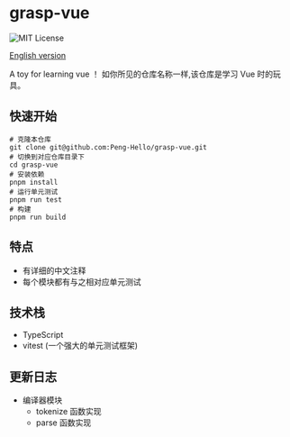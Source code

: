 # grasp-vue

![MIT License](https://img.shields.io/github/license/Peng-Hello/grasp-vue)

[English version](./docs/en.md)

A toy for learning vue ！
如你所见的仓库名称一样,该仓库是学习 Vue 时的玩具。
## 快速开始
```shell
# 克隆本仓库
git clone git@github.com:Peng-Hello/grasp-vue.git
# 切换到对应仓库目录下
cd grasp-vue
# 安装依赖
pnpm install
# 运行单元测试
pnpm run test
# 构建
pnpm run build
```
## 特点
- 有详细的中文注释
- 每个模块都有与之相对应单元测试
## 技术栈
- TypeScript
- vitest (一个强大的单元测试框架)
## 更新日志
- 编译器模块
  - tokenize 函数实现
  - parse 函数实现